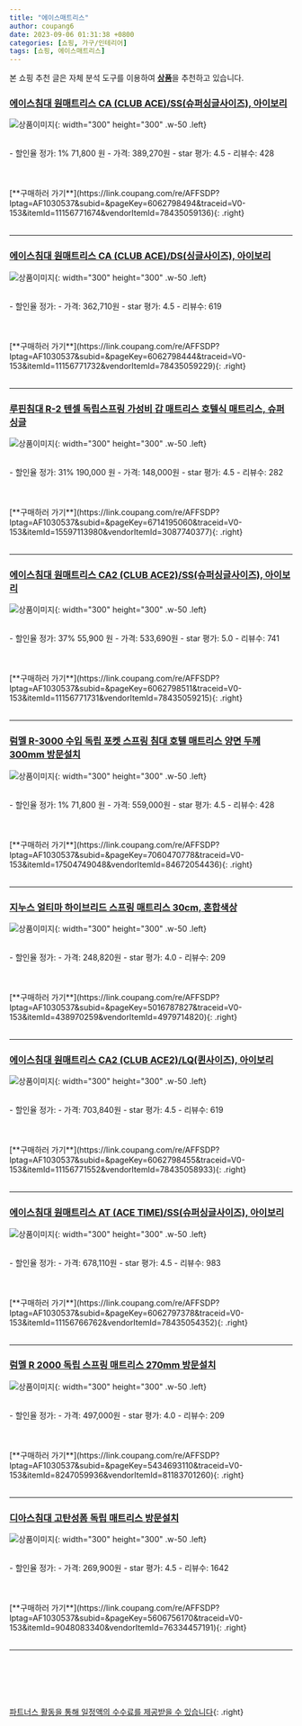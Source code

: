 ```yaml
---
title: "에이스매트리스"
author: coupang6
date: 2023-09-06 01:31:38 +0800
categories: [쇼핑, 가구/인테리어]
tags: [쇼핑, 에이스매트리스]
---
```


본 쇼핑 추천 글은 자체 분석 도구를 이용하여 [**상품**](https://link.coupang.com/a/bao1ui)을 추천하고 있습니다.

### [에이스침대 원매트리스 CA (CLUB ACE)/SS(슈퍼싱글사이즈), 아이보리](https://link.coupang.com/re/AFFSDP?lptag=AF1030537&subid=&pageKey=6062798494&traceid=V0-153&itemId=11156771674&vendorItemId=78435059136)

![상품이미지](https://thumbnail10.coupangcdn.com/thumbnails/remote/230x230ex/image/vendor_inventory/8404/23ad93c4c374e2721115d685563da74b257e11e97fe2a0a7ff030f9a2d99.jpg){: width="300" height="300" .w-50 .left}


<br>
- 할인율 정가: 1%  71,800   원
- 가격: 389,270원
- star 평가: 4.5
- 리뷰수: 428
<br>
<br>
<br>
<br>
[**구매하러 가기**](https://link.coupang.com/re/AFFSDP?lptag=AF1030537&subid=&pageKey=6062798494&traceid=V0-153&itemId=11156771674&vendorItemId=78435059136){: .right}
<br>
<br>

---

### [에이스침대 원매트리스 CA (CLUB ACE)/DS(싱글사이즈), 아이보리](https://link.coupang.com/re/AFFSDP?lptag=AF1030537&subid=&pageKey=6062798444&traceid=V0-153&itemId=11156771732&vendorItemId=78435059229)

![상품이미지](https://thumbnail6.coupangcdn.com/thumbnails/remote/230x230ex/image/vendor_inventory/4d94/e52084e8ee8cdbdf71fb8ec19c483cffe4bc3437cc21eee21c8ac412a279.jpg){: width="300" height="300" .w-50 .left}


<br>
- 할인율 정가: 
- 가격: 362,710원
- star 평가: 4.5
- 리뷰수: 619
<br>
<br>
<br>
<br>
[**구매하러 가기**](https://link.coupang.com/re/AFFSDP?lptag=AF1030537&subid=&pageKey=6062798444&traceid=V0-153&itemId=11156771732&vendorItemId=78435059229){: .right}
<br>
<br>

---

### [루핀침대 R-2 텐셀 독립스프링 가성비 갑 매트리스 호텔식 매트리스, 슈퍼싱글](https://link.coupang.com/re/AFFSDP?lptag=AF1030537&subid=&pageKey=6714195060&traceid=V0-153&itemId=15597113980&vendorItemId=3087740377)

![상품이미지](https://thumbnail8.coupangcdn.com/thumbnails/remote/230x230ex/image/vendor_inventory/2eb5/3f5b02347cf4fedd4761e10f4a041041a2ea82e8d50b97d1ba39bc0b8f06.jpg){: width="300" height="300" .w-50 .left}


<br>
- 할인율 정가: 31%  190,000   원
- 가격: 148,000원
- star 평가: 4.5
- 리뷰수: 282
<br>
<br>
<br>
<br>
[**구매하러 가기**](https://link.coupang.com/re/AFFSDP?lptag=AF1030537&subid=&pageKey=6714195060&traceid=V0-153&itemId=15597113980&vendorItemId=3087740377){: .right}
<br>
<br>

---

### [에이스침대 원매트리스 CA2 (CLUB ACE2)/SS(슈퍼싱글사이즈), 아이보리](https://link.coupang.com/re/AFFSDP?lptag=AF1030537&subid=&pageKey=6062798511&traceid=V0-153&itemId=11156771731&vendorItemId=78435059215)

![상품이미지](https://thumbnail7.coupangcdn.com/thumbnails/remote/230x230ex/image/vendor_inventory/5fc7/957a5a9c41ce91aea19f5bd53c0d9c0adff4950a978cc430d82bc3bba87f.jpg){: width="300" height="300" .w-50 .left}


<br>
- 할인율 정가: 37%  55,900   원
- 가격: 533,690원
- star 평가: 5.0
- 리뷰수: 741
<br>
<br>
<br>
<br>
[**구매하러 가기**](https://link.coupang.com/re/AFFSDP?lptag=AF1030537&subid=&pageKey=6062798511&traceid=V0-153&itemId=11156771731&vendorItemId=78435059215){: .right}
<br>
<br>

---

### [럼멜 R-3000 수입 독립 포켓 스프링 침대 호텔 매트리스 양면 두께 300mm 방문설치](https://link.coupang.com/re/AFFSDP?lptag=AF1030537&subid=&pageKey=7060470778&traceid=V0-153&itemId=17504749048&vendorItemId=84672054436)

![상품이미지](https://thumbnail9.coupangcdn.com/thumbnails/remote/230x230ex/image/retail/images/5131124824177477-0d0e2968-43ad-468a-b478-361292c00867.jpg){: width="300" height="300" .w-50 .left}


<br>
- 할인율 정가: 1%  71,800   원
- 가격: 559,000원
- star 평가: 4.5
- 리뷰수: 428
<br>
<br>
<br>
<br>
[**구매하러 가기**](https://link.coupang.com/re/AFFSDP?lptag=AF1030537&subid=&pageKey=7060470778&traceid=V0-153&itemId=17504749048&vendorItemId=84672054436){: .right}
<br>
<br>

---

### [지누스 얼티마 하이브리드 스프링 매트리스 30cm, 혼합색상](https://link.coupang.com/re/AFFSDP?lptag=AF1030537&subid=&pageKey=5016787827&traceid=V0-153&itemId=438970259&vendorItemId=4979714820)

![상품이미지](https://thumbnail6.coupangcdn.com/thumbnails/remote/230x230ex/image/vendor_inventory/6a5b/69551ed49b88d24e230b49faa650b231ea851385049a99413067cdaa3afe.jpg){: width="300" height="300" .w-50 .left}


<br>
- 할인율 정가: 
- 가격: 248,820원
- star 평가: 4.0
- 리뷰수: 209
<br>
<br>
<br>
<br>
[**구매하러 가기**](https://link.coupang.com/re/AFFSDP?lptag=AF1030537&subid=&pageKey=5016787827&traceid=V0-153&itemId=438970259&vendorItemId=4979714820){: .right}
<br>
<br>

---

### [에이스침대 원매트리스 CA2 (CLUB ACE2)/LQ(퀸사이즈), 아이보리](https://link.coupang.com/re/AFFSDP?lptag=AF1030537&subid=&pageKey=6062798455&traceid=V0-153&itemId=11156771552&vendorItemId=78435058933)

![상품이미지](https://thumbnail7.coupangcdn.com/thumbnails/remote/230x230ex/image/vendor_inventory/50f5/ffb581d13897b3784e7f594600963aa0d64f9b3ad365515810f2eedb2ef1.jpg){: width="300" height="300" .w-50 .left}


<br>
- 할인율 정가: 
- 가격: 703,840원
- star 평가: 4.5
- 리뷰수: 619
<br>
<br>
<br>
<br>
[**구매하러 가기**](https://link.coupang.com/re/AFFSDP?lptag=AF1030537&subid=&pageKey=6062798455&traceid=V0-153&itemId=11156771552&vendorItemId=78435058933){: .right}
<br>
<br>

---

### [에이스침대 원매트리스 AT (ACE TIME)/SS(슈퍼싱글사이즈), 아이보리](https://link.coupang.com/re/AFFSDP?lptag=AF1030537&subid=&pageKey=6062797378&traceid=V0-153&itemId=11156766762&vendorItemId=78435054352)

![상품이미지](https://thumbnail8.coupangcdn.com/thumbnails/remote/230x230ex/image/vendor_inventory/c59d/4dd7502ffd721f5b7624c59ccc4d3e2994239017ce2ce89e0cf6fd46fec9.jpg){: width="300" height="300" .w-50 .left}


<br>
- 할인율 정가: 
- 가격: 678,110원
- star 평가: 4.5
- 리뷰수: 983
<br>
<br>
<br>
<br>
[**구매하러 가기**](https://link.coupang.com/re/AFFSDP?lptag=AF1030537&subid=&pageKey=6062797378&traceid=V0-153&itemId=11156766762&vendorItemId=78435054352){: .right}
<br>
<br>

---

### [럼멜 R 2000 독립 스프링 매트리스 270mm 방문설치](https://link.coupang.com/re/AFFSDP?lptag=AF1030537&subid=&pageKey=5434693110&traceid=V0-153&itemId=8247059936&vendorItemId=81183701260)

![상품이미지](https://thumbnail6.coupangcdn.com/thumbnails/remote/230x230ex/image/vendor_inventory/ff45/39f645fd90e49d17931113ccc66111ee7fb0e4dcbf9c304abfd20cfca8c9.jpg){: width="300" height="300" .w-50 .left}


<br>
- 할인율 정가: 
- 가격: 497,000원
- star 평가: 4.0
- 리뷰수: 209
<br>
<br>
<br>
<br>
[**구매하러 가기**](https://link.coupang.com/re/AFFSDP?lptag=AF1030537&subid=&pageKey=5434693110&traceid=V0-153&itemId=8247059936&vendorItemId=81183701260){: .right}
<br>
<br>

---

### [디아스침대 고탄성폼 독립 매트리스 방문설치](https://link.coupang.com/re/AFFSDP?lptag=AF1030537&subid=&pageKey=5606756170&traceid=V0-153&itemId=9048083340&vendorItemId=76334457191)

![상품이미지](https://thumbnail6.coupangcdn.com/thumbnails/remote/230x230ex/image/retail/images/2021/06/01/11/0/7516d23a-4d90-4b56-b909-95d2c522553a.jpg){: width="300" height="300" .w-50 .left}


<br>
- 할인율 정가: 
- 가격: 269,900원
- star 평가: 4.5
- 리뷰수: 1642
<br>
<br>
<br>
<br>
[**구매하러 가기**](https://link.coupang.com/re/AFFSDP?lptag=AF1030537&subid=&pageKey=5606756170&traceid=V0-153&itemId=9048083340&vendorItemId=76334457191){: .right}
<br>
<br>

---
<br><br><br><br><br> [파트너스 활동을 통해 일정액의 수수료를 제공받을 수 있습니다](https://link.coupang.com/a/bao1ui){: .right}